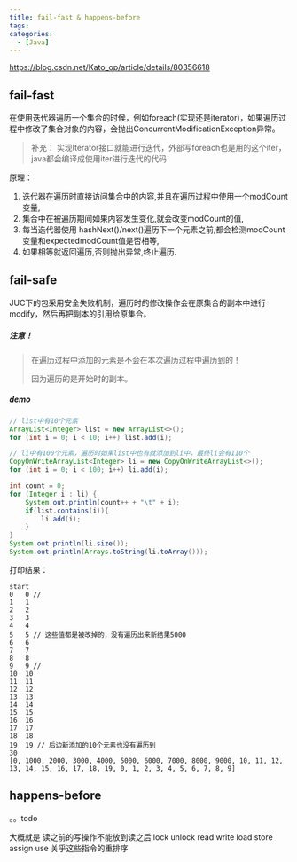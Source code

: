 ```yaml
---
title: fail-fast & happens-before
tags: 
categories:
  - [Java]
---
```




https://blog.csdn.net/Kato_op/article/details/80356618

## fail-fast

在使用迭代器遍历一个集合的时候，例如foreach(实现还是iterator)，如果遍历过程中修改了集合对象的内容，会抛出ConcurrentModificationException异常。

> 补充： 实现Iterator接口就能进行迭代，外部写foreach也是用的这个iter，java都会编译成使用iter进行迭代的代码

原理：

1. 迭代器在遍历时直接访问集合中的内容,并且在遍历过程中使用一个modCount变量,
2. 集合中在被遍历期间如果内容发生变化,就会改变modCount的值,
3. 每当迭代器使用 hashNext()/next()遍历下一个元素之前,都会检测modCount变量和expectedmodCount值是否相等,
4. 如果相等就返回遍历,否则抛出异常,终止遍历.



## fail-safe

JUC下的包采用安全失败机制，遍历时的修改操作会在原集合的副本中进行modify，然后再把副本的引用给原集合。

##### 注意！

> 在遍历过程中添加的元素是不会在本次遍历过程中遍历到的！
>
> 因为遍历的是开始时的副本。

##### demo

```java
// list中有10个元素
ArrayList<Integer> list = new ArrayList<>();
for (int i = 0; i < 10; i++) list.add(i);

// li中有100个元素，遍历时如果list中也有就添加到li中，最终li会有110个
CopyOnWriteArrayList<Integer> li = new CopyOnWriteArrayList<>();
for (int i = 0; i < 100; i++) li.add(i);

int count = 0;
for (Integer i : li) {
    System.out.println(count++ + "\t" + i);
    if(list.contains(i)){
        li.add(i);
    }
}
System.out.println(li.size());
System.out.println(Arrays.toString(li.toArray()));
```

打印结果：

```
start
0	0 // 
1	1
2	2
3	3
4	4
5	5 // 这些值都是被改掉的，没有遍历出来新结果5000
6	6
7	7
8	8
9	9 // 
10	10
11	11
12	12
13	13
14	14
15	15
16	16
17	17
18	18
19	19 // 后边新添加的10个元素也没有遍历到
30
[0, 1000, 2000, 3000, 4000, 5000, 6000, 7000, 8000, 9000, 10, 11, 12, 13, 14, 15, 16, 17, 18, 19, 0, 1, 2, 3, 4, 5, 6, 7, 8, 9]
```



## happens-before

。。todo



大概就是     读之前的写操作不能放到读之后    lock unlock read write load store assign use  关乎这些指令的重排序